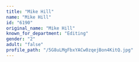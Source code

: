 ```yaml
---
title: "Mike Hill"
name: "Mike Hill"
id: "6190"
original_name: "Mike Hill"
known_for_department: "Editing"
gender: "2"
adult: "false"
profile_path: "/5G8uLMgFbxYACw0zqejBon4KitQ.jpg"
---
```

